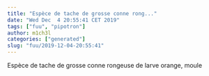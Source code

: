 ```yaml
---
title: "Espèce de tache de grosse conne rong..."
date: "Wed Dec  4 20:55:41 CET 2019"
tags: ["fuu", "pipotron"]
author: m1ch3l
categories: ["generated"]
slug: "fuu/2019-12-04-20:55:41"
---
```


Espèce de tache de grosse conne rongeuse de larve orange, moule
